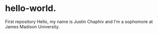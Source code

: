 # hello-world.
First repository
Hello, my name is Justin Chaphiv
and I'm a sophomore at James Madison University.
